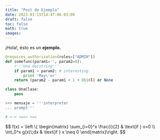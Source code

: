 ```yaml
---
title: "Post de Ejemplo"
date: 2023-01-15T14:47:06-03:00
draft: false
toc: false
math: true
images:
---
```


¡Hola!, ésto es un **ejemplo.**


```python
@requires_authorization(roles=["ADMIN"])
def somefunc(param1='', param2=0):
    r'''Una docstring'''
    if param1 > param2: # interesting
        print 'May\'or'
    return (param2 - param1 + 1 + 0b10l) or None

class UnaClase:
    pass

>>> mensaje = '''interpreter
... prompt'''

# <-> <==> >==
```

$$
f(x) = \left \\{
  \begin{matrix}
    \sum_{i=0}^x \frac{i}{2} & \text{if } x=0 \\\\
    \int_0^x g(x)\\;dx & \text{if } x \neq 0
\end{matrix}\right.
$$